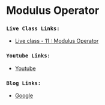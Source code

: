 # Modulus Operator

### `Live Class Links:`
* [Live class - 11 : Modulus Operator](https://drive.google.com/file/d/1o0JuR4jintV993gOIk6yaZjfEsPDrKsG/view?usp=sharing)


### `Youtube Links:`
* [Youtube](www.youtube.com)


### `Blog Links:`
* [Google](www.google.com)


